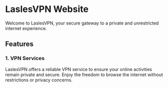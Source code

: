 # LaslesVPN Website

Welcome to LaslesVPN, your secure gateway to a private and unrestricted internet experience.

## Features

### 1. VPN Services

LaslesVPN offers a reliable VPN service to ensure your online activities remain private and secure. Enjoy the freedom to browse the internet without restrictions or privacy concerns.



